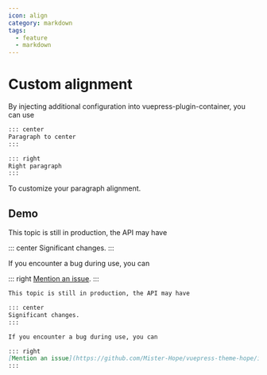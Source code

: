 ```yaml
---
icon: align
category: markdown
tags:
  - feature
  - markdown
---
```


# Custom alignment

By injecting additional configuration into vuepress-plugin-container, you can use

```md
::: center
Paragraph to center
:::

::: right
Right paragraph
:::
```

To customize your paragraph alignment.

## Demo

This topic is still in production, the API may have

::: center
Significant changes.
:::

If you encounter a bug during use, you can

::: right
[Mention an issue](https://github.com/Mister-Hope/vuepress-theme-hope/issues).
:::

```md
This topic is still in production, the API may have

::: center
Significant changes.
:::

If you encounter a bug during use, you can

::: right
[Mention an issue](https://github.com/Mister-Hope/vuepress-theme-hope/issues).
:::
```
